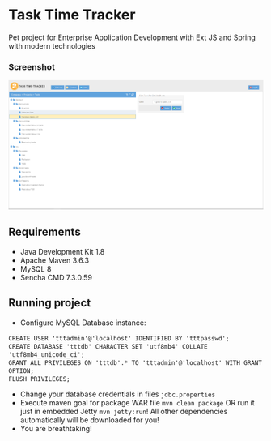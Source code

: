 # Task Time Tracker

Pet project for Enterprise Application Development with Ext JS and Spring with modern technologies

### Screenshot
![Screenshot](screenshot.PNG?raw=true "Screenshot")

## Requirements
 - Java Development Kit 1.8
 - Apache Maven 3.6.3
 - MySQL 8
 - Sencha CMD 7.3.0.59

## Running project
- Configure MySQL Database instance:
```mysql
CREATE USER 'tttadmin'@'localhost' IDENTIFIED BY 'tttpasswd';
CREATE DATABASE 'tttdb' CHARACTER SET 'utf8mb4' COLLATE 'utf8mb4_unicode_ci';
GRANT ALL PRIVILEGES ON 'tttdb'.* TO 'tttadmin'@'localhost' WITH GRANT OPTION;
FLUSH PRIVILEGES;
```
- Change your database credentials in files ``jdbc.properties``
- Execute maven goal for package WAR file ```mvn clean package``` OR run it just in embedded Jetty ```mvn jetty:run```! All other dependencies automatically will be downloaded for you!
- You are breathtaking!

